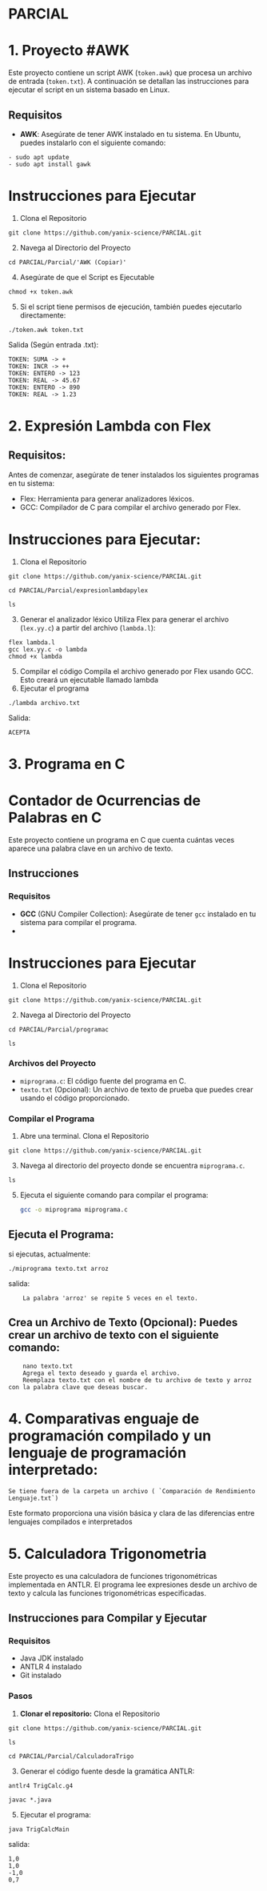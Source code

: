# PARCIAL

# 1. Proyecto #AWK

Este proyecto contiene un script AWK (`token.awk`) que procesa un archivo de entrada (`token.txt`). A continuación se detallan las instrucciones para ejecutar el script en un sistema basado en Linux.

## Requisitos

- **AWK**: Asegúrate de tener AWK instalado en tu sistema. En Ubuntu, puedes instalarlo con el siguiente comando:
```
- sudo apt update
- sudo apt install gawk
```

# Instrucciones para Ejecutar
1. Clona el Repositorio
```
git clone https://github.com/yanix-science/PARCIAL.git
```
2. Navega al Directorio del Proyecto
```
cd PARCIAL/Parcial/'AWK (Copiar)'
```
4. Asegúrate de que el Script es Ejecutable
```
chmod +x token.awk
```
5. Si el script tiene permisos de ejecución, también puedes ejecutarlo directamente:
```
./token.awk token.txt
```
Salida (Según entrada .txt):
```
TOKEN: SUMA -> +
TOKEN: INCR -> ++
TOKEN: ENTERO -> 123
TOKEN: REAL -> 45.67
TOKEN: ENTERO -> 890
TOKEN: REAL -> 1.23
```

# 2. Expresión Lambda con Flex

## Requisitos:
Antes de comenzar, asegúrate de tener instalados los siguientes programas en tu sistema:

- Flex: Herramienta para generar analizadores léxicos.
- GCC: Compilador de C para compilar el archivo generado por Flex.

# Instrucciones para Ejecutar:
1. Clona el Repositorio
```
git clone https://github.com/yanix-science/PARCIAL.git
```
```
cd PARCIAL/Parcial/expresionlambdapylex
```
```
ls
```
3. Generar el analizador léxico
Utiliza Flex para generar el archivo (`lex.yy.c`) a partir del archivo (`lambda.l`):
```
flex lambda.l
gcc lex.yy.c -o lambda
chmod +x lambda

```
5. Compilar el código
Compila el archivo generado por Flex usando GCC. Esto creará un ejecutable llamado lambda
6. Ejecutar el programa
```
./lambda archivo.txt
```
Salida:
```
ACEPTA
```

# 3. Programa en C

# Contador de Ocurrencias de Palabras en C

Este proyecto contiene un programa en C que cuenta cuántas veces aparece una palabra clave en un archivo de texto.

## Instrucciones

### Requisitos

- **GCC** (GNU Compiler Collection): Asegúrate de tener `gcc` instalado en tu sistema para compilar el programa.
- 
# Instrucciones para Ejecutar
1. Clona el Repositorio
```
git clone https://github.com/yanix-science/PARCIAL.git
```
2. Navega al Directorio del Proyecto
```
cd PARCIAL/Parcial/programac
```
```
ls
```

### Archivos del Proyecto

- `miprograma.c`: El código fuente del programa en C.
- `texto.txt` (Opcional): Un archivo de texto de prueba que puedes crear usando el código proporcionado.

### Compilar el Programa

1. Abre una terminal.
Clona el Repositorio
```
git clone https://github.com/yanix-science/PARCIAL.git
```
3. Navega al directorio del proyecto donde se encuentra `miprograma.c`.
```
ls
```
5. Ejecuta el siguiente comando para compilar el programa:

   ```bash
   gcc -o miprograma miprograma.c
## Ejecuta el Programa:
si ejecutas, actualmente:
```
./miprograma texto.txt arroz
```
salida:
```
    La palabra 'arroz' se repite 5 veces en el texto.
```
## Crea un Archivo de Texto (Opcional): Puedes crear un archivo de texto con el siguiente comando:
```
    nano texto.txt
    Agrega el texto deseado y guarda el archivo.
    Reemplaza texto.txt con el nombre de tu archivo de texto y arroz con la palabra clave que deseas buscar.
```
# 4. Comparativas enguaje de programación compilado y un lenguaje de programación interpretado:
```
Se tiene fuera de la carpeta un archivo ( `Comparación de Rendimiento Lenguaje.txt`)
```
Este formato proporciona una visión básica y clara de las diferencias entre lenguajes compilados e interpretados

# 5. Calculadora Trigonometria
Este proyecto es una calculadora de funciones trigonométricas implementada en ANTLR. El programa lee expresiones desde un archivo de texto y calcula las funciones trigonométricas especificadas.

## Instrucciones para Compilar y Ejecutar

### Requisitos

- Java JDK instalado
- ANTLR 4 instalado
- Git instalado

### Pasos

1. **Clonar el repositorio:**
Clona el Repositorio
```
git clone https://github.com/yanix-science/PARCIAL.git
```
```
ls
```
```
cd PARCIAL/Parcial/CalculadoraTrigo
```

3. Generar el código fuente desde la gramática ANTLR:
```
antlr4 TrigCalc.g4
```
```
javac *.java
```
5. Ejecutar el programa:
```
java TrigCalcMain
```
salida:
```
1,0
1,0
-1,0
0,7
```




















